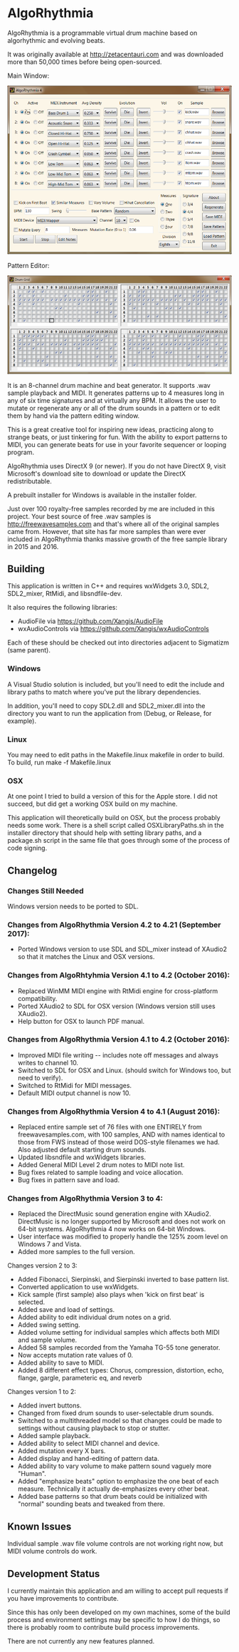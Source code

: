 # AlgoRhythmia

AlgoRhythmia is a programmable virtual drum machine based on algorhythmic and
evolving beats. 

It was originally available at http://zetacentauri.com and was downloaded more 
than 50,000 times before being open-sourced.

Main Window:

![AlgoRhythmia Screenshot](https://github.com/Xangis/AlgoRhythmia/blob/master/images/AlgoRhythmia4.png)

Pattern Editor:

![AlgoRhythmia Drum Grid](https://github.com/Xangis/AlgoRhythmia/blob/master/images/AlgoRhythmia4DrumGrid.png)

It is an 8-channel drum machine and beat generator. It supports .wav sample playback
and MIDI. It generates patterns up to 4 measures long in any of six time signatures
and at virtually any BPM. It allows the user to mutate or regenerate any or all of
the drum sounds in a pattern or to edit them by hand via the pattern editing window.

This is a great creative tool for inspiring new ideas, practicing along to strange
beats, or just tinkering for fun. With the ability to export patterns to MIDI, 
you can generate beats for use in your favorite sequencer or looping program.

AlgoRhythmia uses DirectX 9 (or newer). If you do not have DirectX 9, visit Microsoft's
download site to download or update the DirectX redistributable.

A prebuilt installer for Windows is available in the installer folder.

Just over 100 royalty-free samples recorded by me are included in this project. Your best
source of free .wav samples is http://freewavesamples.com and that's where all of the
original samples came from. However, that site has far more samples than were ever
included in AlgoRhythmia thanks massive growth of the free sample library in 2015 and 2016.

## Building

This application is written in C++ and requires wxWidgets 3.0, SDL2, SDL2_mixer, 
RtMidi, and libsndfile-dev.

It also requires the following libraries:

- AudioFile via https://github.com/Xangis/AudioFile
- wxAudioControls via https://github.com/Xangis/wxAudioControls

Each of these should be checked out into directories adjacent to Sigmatizm (same parent).

### Windows

A Visual Studio solution is included, but you'll need to edit the include and library paths
to match where you've put the library dependencies.

In addition, you'll need to copy SDL2.dll and SDL2_mixer.dll into the directory you want to
run the application from (Debug, or Release, for example).

### Linux

You may need to edit paths in the Makefile.linux makefile in order to build. To build, run
make -f Makefile.linux

### OSX

At one point I tried to build a version of this for the Apple store. I did not succeed,
but did get a working OSX build on my machine.

This application will theoretically build on OSX, but the process probably needs some work.
There is a shell script called OSXLibraryPaths.sh in the installer directory that should
help with setting library paths, and a package.sh script in the same file that goes through
some of the process of code signing.

## Changelog

### Changes Still Needed

Windows version needs to be ported to SDL.

### Changes from AlgoRhythmia Version 4.2 to 4.21 (September 2017):

- Ported Windows version to use SDL and SDL_mixer instead of XAudio2 so
  that it matches the Linux and OSX versions.

### Changes from AlgoRhtyhmia Version 4.1 to 4.2 (October 2016):

- Replaced WinMM MIDI engine with RtMidi engine for cross-platform compatibility.
- Ported XAudio2 to SDL for OSX version (Windows version still uses XAudio2).
- Help button for OSX to launch PDF manual.

### Changes from AlgoRhythmia Version 4.1 to 4.2 (October 2016):

- Improved MIDI file writing -- includes note off messages and always writes to channel 10.
- Switched to SDL for OSX and Linux. (should switch for Windows too, but need to verify).
- Switched to RtMidi for MIDI messages.
- Default MIDI output channel is now 10.

### Changes from AlgoRhythmia Version 4 to 4.1 (August 2016):

- Replaced entire sample set of 76 files with one ENTIRELY from freewavesamples.com,
with 100 samples, AND with names identical to those from FWS instead of those weird
DOS-style filenames we had. Also adjusted default starting drum sounds.
- Updated libsndfile and wxWidgets libraries.
- Added General MIDI Level 2 drum notes to MIDI note list.
- Bug fixes related to sample loading and voice allocation.
- Bug fixes in pattern save and load.

### Changes from AlgoRhythmia Version 3 to 4:

- Replaced the DirectMusic sound generation engine with XAudio2. DirectMusic
is no longer supported by Microsoft and does not work on 64-bit systems. 
AlgoRhythmia 4 now works on 64-bit Windows.
- User interface was modified to properly handle the 125% zoom level on Windows 
7 and Vista.
- Added more samples to the full version.

Changes version 2 to 3:

- Added Fibonacci, Sierpinski, and Sierpinski inverted to base pattern list.
- Converted application to use wxWidgets.
- Kick sample (first sample) also plays when 'kick on first beat' is selected.
- Added save and load of settings.
- Added ability to edit individual drum notes on a grid.
- Added swing setting.
- Added volume setting for individual samples which affects both MIDI and sample volume.
- Added 58 samples recorded from the Yamaha TG-55 tone generator.
- Now accepts mutation rate values of 0.
- Added ability to save to MIDI.
- Added 8 different effect types: Chorus, compression, distortion, echo, flange, 
gargle, parameteric eq, and reverb

Changes version 1 to 2:

- Added invert buttons.
- Changed from fixed drum sounds to user-selectable drum sounds.
- Switched to a multithreaded model so that changes could be made to settings 
without causing playback to stop or stutter.
- Added sample playback.
- Added ability to select MIDI channel and device.
- Added mutation every X bars.
- Added display and hand-editing of pattern data.
- Added ability to vary volume to make pattern sound vaguely more "Human".
- Added "emphasize beats" option to emphasize the one beat of each measure.
   Technically it actually de-emphasizes every other beat.
- Added base patterns so that drum beats could be initialized with "normal"
   sounding beats and tweaked from there.

## Known Issues

Individual sample .wav file volume controls are not working right now, but MIDI
volume controls do work.

## Development Status

I currently maintain this application and am willing to accept pull requests if
you have improvements to contribute.

Since this has only been developed on my own machines, some of the build process
and environment settings may be specific to how I do things, so there is 
probably room to contribute build process improvements.

There are not currently any new features planned.

